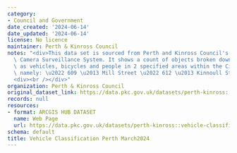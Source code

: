 ```yaml
---
category:
- Council and Government
date_created: '2024-06-14'
date_updated: '2024-06-14'
license: No licence
maintainer: Perth & Kinross Council
notes: "<div>This data set is sourced from Perth and Kinross Council's Public Space\
  \ Camera Surveillance System. It shows a count of objects broken down by algorithm\
  \ as vehicles, bicycles and people in 2 specified areas within the City Centre,\
  \ namely: \u2022 609 \u2013 Mill Street \u2022 612 \u2013 Kinnoull St/ High St.</div>\n\
  <div><br /></div>"
organization: Perth & Kinross Council
original_dataset_link: https://data.pkc.gov.uk/datasets/perth-kinross::vehicle-classification-perth-march2024
records: null
resources:
- format: ARCGIS HUB DATASET
  name: Web Page
  url: https://data.pkc.gov.uk/datasets/perth-kinross::vehicle-classification-perth-march2024
schema: default
title: Vehicle Classification Perth March2024
---
```

